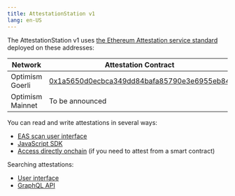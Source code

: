 ```yaml
---
title: AttestationStation v1 
lang: en-US
---
```


The AttestationStation v1 uses [the Ethereum Attestation service standard](https://docs.attest.sh/docs/welcome) deployed on these addresses:

| Network         | Attestation Contract | Schema Registry Contract |
| --------------- | - | - |
| Optimism Goerli | [0x1a5650d0ecbca349dd84bafa85790e3e6955eb84](https://goerli-optimism.etherscan.io/address/0x1a5650d0ecbca349dd84bafa85790e3e6955eb84) | [0x7b24c7f8af365b4e308b6acb0a7dfc85d034cb3f](https://goerli-optimism.etherscan.io/address/0x7b24c7f8af365b4e308b6acb0a7dfc85d034cb3f)
| Optimism Mainnet | To be announced | To be announced |

You can read and write attestations in several ways:

- [EAS scan user interface](https://optimism-goerli.easscan.org/)
- [JavaScript SDK](https://docs.attest.sh/docs/getting--started/javascript)
- [Access directly onchain](https://github.com/ethereum-attestation-service/eas-contracts/blob/master/contracts/EAS.sol) (if you need to attest from a smart contract)

Searching attestations:

- [User interface](https://easscan.com/)
- [GraphQL API](https://docs.attest.sh/docs/getting--started/api)
